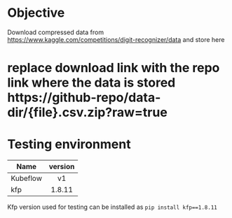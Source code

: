 # Objective
Download compressed data from https://www.kaggle.com/competitions/digit-recognizer/data and store here

# replace download link with the repo link where the data is stored https://github-repo/data-dir/{file}.csv.zip?raw=true


# Testing environment
| Name        | version           | 
| ------------- |:-------------:|
| Kubeflow      | v1     |
| kfp           | 1.8.11 |


Kfp version used for testing can be installed as `pip install kfp==1.8.11`  
